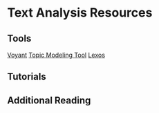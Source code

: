 # Text Analysis Resources

## Tools

[Voyant](https://voyant-tools.org/)
[Topic Modeling Tool](https://github.com/senderle/topic-modeling-tool)
[Lexos](http://lexos.wheatoncollege.edu/upload)

## Tutorials

## Additional Reading
